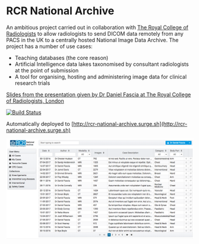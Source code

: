 # RCR National Archive 

An ambitious project carried out in collaboration with [The Royal College of Radiologists](www.rcr.ac.uk) to allow radiologists to send DICOM data remotely from any PACS in the UK to a centrally hosted National Image Data Archive. The project has a number of use cases:

* Teaching databases (the core reason)
* Artificial Intelligence data lakes taxonomised by consultant radiologists at the point of submission
* A tool for organising, hosting and administering image data for clinical research trials

[Slides from the presentation given by Dr Daniel Fascia at The Royal College of Radiologists, London](https://speakerdeck.com/danfascia/the-royal-college-of-radiologists-national-imaging-archive-concept)

[![Build Status](https://travis-ci.org/Healthflow/rcr-national-archive.svg?branch=master)](https://travis-ci.org/Healthflow/rcr-national-archive)

Automatically deployed to [http://rcr-national-archive.surge.sh](http://rcr-national-archive.surge.sh)

![The RCR National Archive working wireframe](https://github.com/Healthflow/rcr-national-archive/blob/master/screenshot.png "The Royal College of Radiologists National Archive working frontend Wireframe")
